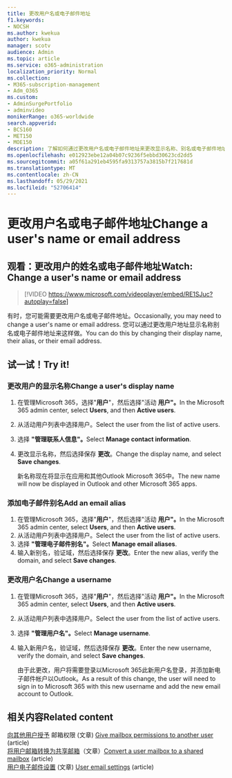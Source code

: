 ```yaml
---
title: 更改用户名或电子邮件地址
f1.keywords:
- NOCSH
ms.author: kwekua
author: kwekua
manager: scotv
audience: Admin
ms.topic: article
ms.service: o365-administration
localization_priority: Normal
ms.collection:
- M365-subscription-management
- Adm_O365
ms.custom:
- AdminSurgePortfolio
- adminvideo
monikerRange: o365-worldwide
search.appverid:
- BCS160
- MET150
- MOE150
description: 了解如何通过更改用户名或电子邮件地址来更改显示名称、别名或电子邮件地址。
ms.openlocfilehash: e012923ebe12a04b07c9236f5ebbd30623cd2dd5
ms.sourcegitcommit: a05f61a291eb4595fa9313757a3815b7f217681d
ms.translationtype: MT
ms.contentlocale: zh-CN
ms.lasthandoff: 05/29/2021
ms.locfileid: "52706414"
---
```

# <a name="change-a-users-name-or-email-address"></a><span data-ttu-id="184d1-103">更改用户名或电子邮件地址</span><span class="sxs-lookup"><span data-stu-id="184d1-103">Change a user's name or email address</span></span>

## <a name="watch-change-a-users-name-or-email-address"></a><span data-ttu-id="184d1-104">观看：更改用户的姓名或电子邮件地址</span><span class="sxs-lookup"><span data-stu-id="184d1-104">Watch: Change a user's name or email address</span></span>

> [!VIDEO https://www.microsoft.com/videoplayer/embed/RE1SJuc?autoplay=false]

<span data-ttu-id="184d1-105">有时，您可能需要更改用户名或电子邮件地址。</span><span class="sxs-lookup"><span data-stu-id="184d1-105">Occasionally, you may need to change a user's name or email address.</span></span> <span data-ttu-id="184d1-106">您可以通过更改用户地址显示名称别名或电子邮件地址来这样做。</span><span class="sxs-lookup"><span data-stu-id="184d1-106">You can do this by changing their display name, their alias, or their email address.</span></span> 

## <a name="try-it"></a><span data-ttu-id="184d1-107">试一试！</span><span class="sxs-lookup"><span data-stu-id="184d1-107">Try it!</span></span>

### <a name="change-a-users-display-name"></a><span data-ttu-id="184d1-108">更改用户的显示名称</span><span class="sxs-lookup"><span data-stu-id="184d1-108">Change a user's display name</span></span>

1. <span data-ttu-id="184d1-109">在管理Microsoft 365，选择"**用户**"，然后选择"活动 **用户"。**</span><span class="sxs-lookup"><span data-stu-id="184d1-109">In the Microsoft 365 admin center, select **Users**, and then **Active users**.</span></span>
1. <span data-ttu-id="184d1-110">从活动用户列表中选择用户。</span><span class="sxs-lookup"><span data-stu-id="184d1-110">Select the user from the list of active users.</span></span>
1. <span data-ttu-id="184d1-111">选择 **"管理联系人信息"。**</span><span class="sxs-lookup"><span data-stu-id="184d1-111">Select **Manage contact information**.</span></span>
1. <span data-ttu-id="184d1-112">更改显示名称，然后选择保存 **更改**。</span><span class="sxs-lookup"><span data-stu-id="184d1-112">Change the display name, and select **Save changes**.</span></span>

    <span data-ttu-id="184d1-113">新名称现在将显示在应用和其他Outlook Microsoft 365中。</span><span class="sxs-lookup"><span data-stu-id="184d1-113">The new name will now be displayed in Outlook and other Microsoft 365 apps.</span></span>

### <a name="add-an-email-alias"></a><span data-ttu-id="184d1-114">添加电子邮件别名</span><span class="sxs-lookup"><span data-stu-id="184d1-114">Add an email alias</span></span>

1. <span data-ttu-id="184d1-115">在管理Microsoft 365，选择"**用户**"，然后选择"活动 **用户"。**</span><span class="sxs-lookup"><span data-stu-id="184d1-115">In the Microsoft 365 admin center, select **Users**, and then **Active users**.</span></span>
1. <span data-ttu-id="184d1-116">从活动用户列表中选择用户。</span><span class="sxs-lookup"><span data-stu-id="184d1-116">Select the user from the list of active users.</span></span>
1. <span data-ttu-id="184d1-117">选择 **"管理电子邮件别名"。**</span><span class="sxs-lookup"><span data-stu-id="184d1-117">Select **Manage email aliases**.</span></span>
1. <span data-ttu-id="184d1-118">输入新别名，验证域，然后选择保存 **更改**。</span><span class="sxs-lookup"><span data-stu-id="184d1-118">Enter the new alias, verify the domain, and select **Save changes**.</span></span>

### <a name="change-a-username"></a><span data-ttu-id="184d1-119">更改用户名</span><span class="sxs-lookup"><span data-stu-id="184d1-119">Change a username</span></span>

1. <span data-ttu-id="184d1-120">在管理Microsoft 365，选择"**用户**"，然后选择"活动 **用户"。**</span><span class="sxs-lookup"><span data-stu-id="184d1-120">In the Microsoft 365 admin center, select **Users**, and then **Active users**.</span></span>
1. <span data-ttu-id="184d1-121">从活动用户列表中选择用户。</span><span class="sxs-lookup"><span data-stu-id="184d1-121">Select the user from the list of active users.</span></span>
1. <span data-ttu-id="184d1-122">选择 **"管理用户名"。**</span><span class="sxs-lookup"><span data-stu-id="184d1-122">Select **Manage username**.</span></span>
1. <span data-ttu-id="184d1-123">输入新用户名，验证域，然后选择保存 **更改**。</span><span class="sxs-lookup"><span data-stu-id="184d1-123">Enter the new username, verify the domain, and select **Save changes**.</span></span>

    <span data-ttu-id="184d1-124">由于此更改，用户将需要登录以Microsoft 365此新用户名登录，并添加新电子邮件帐户以Outlook。</span><span class="sxs-lookup"><span data-stu-id="184d1-124">As a result of this change, the user will need to sign in to Microsoft 365 with this new username and add the new email account to Outlook.</span></span>

## <a name="related-content"></a><span data-ttu-id="184d1-125">相关内容</span><span class="sxs-lookup"><span data-stu-id="184d1-125">Related content</span></span>

<span data-ttu-id="184d1-126">[向其他用户授予](../admin/add-users/give-mailbox-permissions-to-another-user.md) 邮箱权限 (文章) </span><span class="sxs-lookup"><span data-stu-id="184d1-126">[Give mailbox permissions to another user](../admin/add-users/give-mailbox-permissions-to-another-user.md) (article)</span></span>\
<span data-ttu-id="184d1-127">[将用户邮箱转换为共享邮箱](../admin/email/convert-user-mailbox-to-shared-mailbox.md)（文章）</span><span class="sxs-lookup"><span data-stu-id="184d1-127">[Convert a user mailbox to a shared mailbox](../admin/email/convert-user-mailbox-to-shared-mailbox.md) (article)</span></span>\
<span data-ttu-id="184d1-128">[用户电子邮件设置](../admin/email/office-365-user-email-settings.md) (文章) </span><span class="sxs-lookup"><span data-stu-id="184d1-128">[User email settings](../admin/email/office-365-user-email-settings.md) (article)</span></span>

